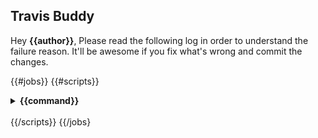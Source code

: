 ## Travis Buddy
Hey **{{author}}**,
Please read the following log in order to understand the failure reason.
It'll be awesome if you fix what's wrong and commit the changes.

{{#jobs}}
{{#scripts}}
<details>
  <summary>
    <strong>
     {{command}}
    </strong>
  </summary>

```
{{&contents}}
```
</details>
<br />
{{/scripts}}
{{/jobs}
